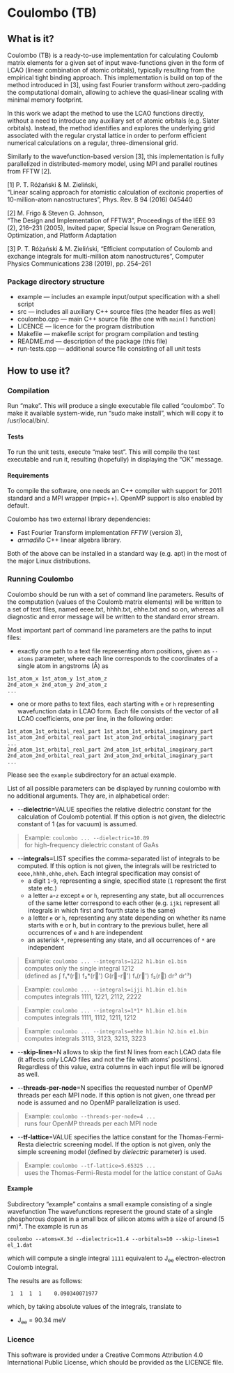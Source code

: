Coulombo (TB)
====

## What is it?

Coulombo (TB) is a ready-to-use implementation for calculating Coulomb matrix
elements for a given set of input wave-functions given in the form of LCAO
(linear combination of atomic orbitals), typically resulting from the
empirical tight binding approach. This implementation is build on top of the method
introduced in [3], using fast Fourier transform without zero-padding the
computational domain, allowing to achieve the quasi-linear scaling with
minimal memory footprint.

In this work we adapt the method to use the LCAO functions directly, without a need
to introduce any auxiliary set of atomic orbitals (e.g. Slater orbitals). Instead,
the method identifies and explores the underlying grid associated with the regular crystal
lattice in order to perform efficient numerical calculations on a regular, three-dimensional
grid.

Similarly to the wavefunction-based version [3], this implementation is fully parallelized
in distributed-memory model, using MPI and parallel routines from FFTW [2]. 

[1] P. T. Różański & M. Zieliński,  
“Linear scaling approach for atomistic calculation of excitonic properties of
10-million-atom nanostructures”,
Phys. Rev. B 94 (2016) 045440

[2] M. Frigo & Steven G. Johnson,  
“The Design and Implementation of FFTW3”,
Proceedings of the IEEE 93 (2), 216–231 (2005), Invited paper, Special Issue on
Program Generation, Optimization, and Platform Adaptation

[3] P. T. Różański & M. Zieliński,
“Efficient computation of Coulomb and exchange integrals for multi-million atom nanostructures”,
Computer Physics Communications 238 (2019), pp. 254–261

### Package directory structure

* example — includes an example input/output specification with a shell script
* src — includes all auxiliary C++ source files (the header files as well)
* coulombo.cpp — main C++ source file (the one with `main()` function)
* LICENCE — licence for the program distribution
* Makefile — makefile script for program compilation and testing
* README.md — description of the package (this file)
* run-tests.cpp — additional source file consisting of all unit tests

## How to use it?

### Compilation

Run “make”. This will produce a single executable file called “coulombo”.
To make it available system-wide, run “sudo make install”, which will copy it to
/usr/local/bin/.

#### Tests

To run the unit tests, execute “make test”. This will compile the test
executable and run it, resulting (hopefully) in displaying the “OK” message.

#### Requirements

To compile the software, one needs an C++ compiler with support for 2011
standard and a MPI wrapper (mpic++). OpenMP support is also enabled by default.

Coulombo has two external library dependencies:

* Fast Fourier Transform implementation _FFTW_ (version 3),
* _armadillo_ C++ linear algebra library.

Both of the above can be installed in a standard way (e.g. apt) in the most of
the major Linux distributions.

### Running Coulombo

Coulombo should be run with a set of command line parameters. Results of the
computation (values of the Coulomb matrix elements) will be written to a set of text
files, named eeee.txt, hhhh.txt, ehhe.txt and so on,
whereas all diagnostic and error message will be written to the
standard error stream.

Most important part of command line parameters are the paths to input files:
* exactly one path to a text file representing atom positions, given as `--atoms` parameter,
where each line corresponds to the coordinates of a single atom in angstroms (Å) as
```
1st_atom_x 1st_atom_y 1st_atom_z
2nd_atom_x 2nd_atom_y 2nd_atom_z
...
```
* one or more paths to text files, each starting with `e` or `h`
representing wavefunction data in LCAO form. Each file consists of the vector of all
LCAO coefficients, one per line, in the following order:
```
1st_atom_1st_orbital_real_part 1st_atom_1st_orbital_imaginary_part
1st_atom_2nd_orbital_real_part 1st_atom_2nd_orbital_imaginary_part
...
2nd_atom_1st_orbital_real_part 2nd_atom_1st_orbital_imaginary_part
2nd_atom_2nd_orbital_real_part 2nd_atom_2nd_orbital_imaginary_part
...
```

Please see the `example` subdirectory for an actual example.

List of all possible parameters can be displayed by running coulombo with no
additional arguments. They are, in alphabetical order:

* --**dielectric**=VALUE specifies the relative dielectric constant for the
calculation of Coulomb potential. If this option is not given, the dielectric
constant of 1 (as for vacuum) is assumed.

> Example: `coulombo ... --dielectric=10.89`  
> for high-frequency dielectric constant of GaAs

* --**integrals**=LIST specifies the comma-separated list of integrals to be
computed. If this option is not given, the integrals will be restricted to `eeee,hhhh,ehhe,eheh`.
Each integral specification may consist of
  * a digit `1`-`9`, representing a single, specified state (`1` represent the first state etc.)
  * a letter `a`-`z` except `e` or `h`, representing any state, but all occurrences of the same letter
  correspond to each other
  (e.g. `ijki` represent all integrals in which first and fourth state is the same)
  * a letter `e` or `h`, representing any state depending on whether its name starts with e or h,
  but in contrary to the previous bullet, here all occurrences of `e` and `h` are independent
  * an asterisk `*`, representing any state, and all occurrences of `*` are independent

> Example: `coulombo ... --integrals=1212 h1.bin e1.bin`  
> computes only the single integral 1212  
> (defined as ∫ f₁*(r⃗) f₂*(r⃗') G(r⃗-r⃗') f₁(r⃗') f₂(r⃗) dr³ dr'³)

> Example: `coulombo ... --integrals=ijji h1.bin e1.bin`  
> computes integrals 1111, 1221, 2112, 2222  

> Example: `coulombo ... --integrals=1*1* h1.bin e1.bin`  
> computes integrals 1111, 1112, 1211, 1212  

> Example: `coulombo ... --integrals=ehhe h1.bin h2.bin e1.bin`  
> computes integrals 3113, 3123, 3213, 3223

* --**skip-lines**=N allows to skip the first N lines from each LCAO data file
(it affects only LCAO files and not the file with atoms’ positions). Regardless of this value,
extra columns in each input file will be ignored as well.

* --**threads-per-node**=N specifies the requested number of OpenMP threads per each
MPI node. If this option is not given, one thread per node is assumed and no
OpenMP parallelization is used.

> Example: `coulombo --threads-per-node=4 ...`  
> runs four OpenMP threads per each MPI node

* --**tf-lattice**=VALUE specifies the lattice constant for the Thomas-Fermi-Resta
dielectric screening model. If the option is not given, only the simple
screening model (defined by _dielectric_ parameter) is used.

> Example: `coulombo --tf-lattice=5.65325 ...`  
> uses the Thomas-Fermi-Resta model for the lattice constant of GaAs

#### Example

Subdirectory “example” contains a small example consisting of a single wavefunction
The wavefunctions represent the ground state of a single phosphorous dopant
in a small box of silicon atoms with a size of around (5 nm)³.
The example is run as

```
coulombo --atoms=X.3d --dielectric=11.4 --orbitals=10 --skip-lines=1 el_1.dat
```

which will compute a single integral `1111` equivalent to J<sub>ee</sub> electron-electron Coulomb integral.

The results are as follows:

```
 1  1  1  1    0.090340071977
```

which, by taking absolute values of the integrals, translate to

* J<sub>ee</sub> = 90.34 meV

### Licence

This software is provided under a Creative Commons Attribution 4.0 International
Public License, which should be provided as the LICENCE file.
